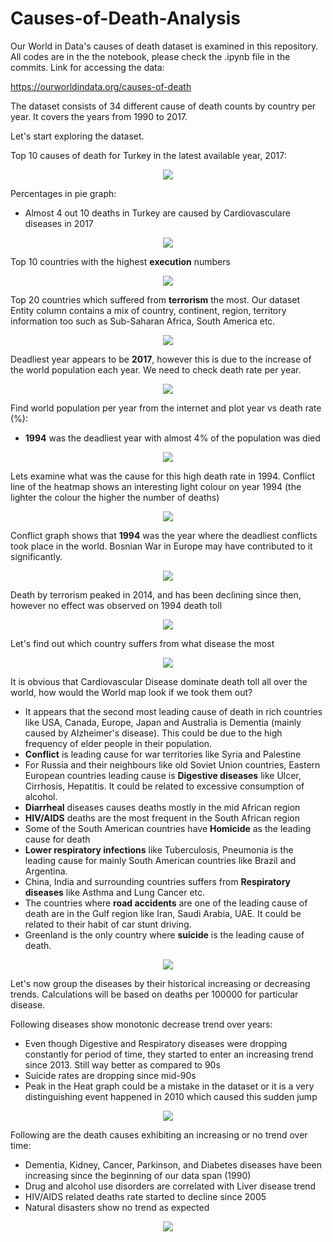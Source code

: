 # Causes-of-Death-Analysis
Our World in Data's causes of death dataset is examined in this repository. All codes are in the the notebook, please check the .ipynb file in the commits. Link for accessing the data:

https://ourworldindata.org/causes-of-death

The dataset consists of 34 different cause of death counts by country per year. It covers the years from 1990 to 2017. 

Let's start exploring the dataset. 

Top 10 causes of death for Turkey in the latest available year, 2017:
<p align="center">
  <img src="https://github.com/omerfarukeker/Causes-of-Death-Analysis/blob/master/Causes%20of%20Death%20Graphs/1.png">
</p>

Percentages in pie graph:
* Almost 4 out 10 deaths in Turkey are caused by Cardiovasculare diseases in 2017

<p align="center">
  <img src="https://github.com/omerfarukeker/Causes-of-Death-Analysis/blob/master/Causes%20of%20Death%20Graphs/2.png">
</p>

Top 10 countries with the highest **execution** numbers

<p align="center">
  <img src="https://github.com/omerfarukeker/Causes-of-Death-Analysis/blob/master/Causes%20of%20Death%20Graphs/3.png">
</p>

Top 20 countries which suffered from **terrorism** the most. Our dataset Entity column contains a mix of country, continent, region, territory information too such as Sub-Saharan Africa, South America etc.

<p align="center">
  <img src="https://github.com/omerfarukeker/Causes-of-Death-Analysis/blob/master/Causes%20of%20Death%20Graphs/4.png">
</p>

Deadliest year appears to be **2017**, however this is due to the increase of the world population each year. We need to check death rate per year.

<p align="center">
  <img src="https://github.com/omerfarukeker/Causes-of-Death-Analysis/blob/master/Causes%20of%20Death%20Graphs/5.png">
</p>

Find world population per year from the internet and plot year vs death rate (%):
* **1994** was the deadliest year with almost 4% of the population was died

<p align="center">
  <img src="https://github.com/omerfarukeker/Causes-of-Death-Analysis/blob/master/Causes%20of%20Death%20Graphs/6.png">
</p>

Lets examine what was the cause for this high death rate in 1994. Conflict line of the heatmap shows an interesting light colour on year 1994 (the lighter the colour the higher the number of deaths)

<p align="center">
  <img src="https://github.com/omerfarukeker/Causes-of-Death-Analysis/blob/master/Causes%20of%20Death%20Graphs/7.png">
</p>

Conflict graph shows that **1994** was the year where the deadliest conflicts took place in the world. Bosnian War in Europe may have contributed to it significantly.

<p align="center">
  <img src="https://github.com/omerfarukeker/Causes-of-Death-Analysis/blob/master/Causes%20of%20Death%20Graphs/8.png">
</p>

Death by terrorism peaked in 2014, and has been declining since then, however no effect was observed on 1994 death toll

<p align="center">
  <img src="https://github.com/omerfarukeker/Causes-of-Death-Analysis/blob/master/Causes%20of%20Death%20Graphs/9.png">
</p>

Let's find out which country suffers from what disease the most

<p align="center">
  <img src="https://github.com/omerfarukeker/Causes-of-Death-Analysis/blob/master/Causes%20of%20Death%20Graphs/10.PNG">
</p>

It is obvious that Cardiovascular Disease dominate death toll all over the world, how would the World map look if we took them out?

* It appears that the second most leading cause of death in rich countries like USA, Canada, Europe, Japan and Australia is Dementia (mainly caused by Alzheimer's disease). This could be due to the high frequency of elder people in their population.
* **Conflict** is leading cause for war territories like Syria and Palestine
* For Russia and their neighbours like old Soviet Union countries, Eastern European countries leading cause is **Digestive diseases** like Ulcer, Cirrhosis, Hepatitis. It could be related to excessive consumption of alcohol.
* **Diarrheal** diseases causes deaths mostly in the mid African region
* **HIV/AIDS** deaths are the most frequent in the South African region
* Some of the South American countries have **Homicide** as the leading cause for death
* **Lower respiratory infections** like Tuberculosis, Pneumonia is the leading cause for mainly South American countries like Brazil and Argentina.
* China, India and surrounding countries suffers from **Respiratory diseases** like Asthma and Lung Cancer etc.
* The countries where **road accidents** are one of the leading cause of death are in the Gulf region like Iran, Saudi Arabia, UAE. It could be related to their habit of car stunt driving.
* Greenland is the only country where **suicide** is the leading cause of death.

<p align="center">
  <img src="https://github.com/omerfarukeker/Causes-of-Death-Analysis/blob/master/Causes%20of%20Death%20Graphs/11.PNG">
</p>

Let's now group the diseases by their historical increasing or decreasing trends. Calculations will be based on deaths per 100000 for particular disease.

Following diseases show monotonic decrease trend over years:

* Even though Digestive and Respiratory diseases were dropping constantly for period of time, they started to enter an increasing trend since 2013. Still way better as compared to 90s
* Suicide rates are dropping since mid-90s
* Peak in the Heat graph could be a mistake in the dataset or it is a very distinguishing event happened in 2010 which caused this sudden jump

<p align="center">
  <img src="https://github.com/omerfarukeker/Causes-of-Death-Analysis/blob/master/Causes%20of%20Death%20Graphs/12.png">
</p>

Following are the death causes exhibiting an increasing or no trend over time:

* Dementia, Kidney, Cancer, Parkinson, and Diabetes diseases have been increasing since the beginning of our data span (1990)
* Drug and alcohol use disorders are correlated with Liver disease trend
* HIV/AIDS related deaths rate started to decline since 2005
* Natural disasters show no trend as expected

<p align="center">
  <img src="https://github.com/omerfarukeker/Causes-of-Death-Analysis/blob/master/Causes%20of%20Death%20Graphs/13.png">
</p>
